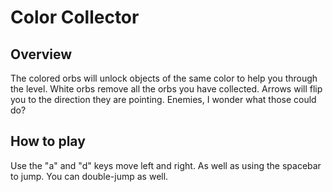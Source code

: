 # Color Collector
## Overview
The colored orbs will unlock objects of the same color to help you through the level. 
White orbs remove all the orbs you have collected. 
Arrows will flip you to the direction they are pointing. 
Enemies, I wonder what those could do? 
## How to play
Use the "a" and "d" keys move left and right. 
As well as using the spacebar to jump. 
You can double-jump as well. 

